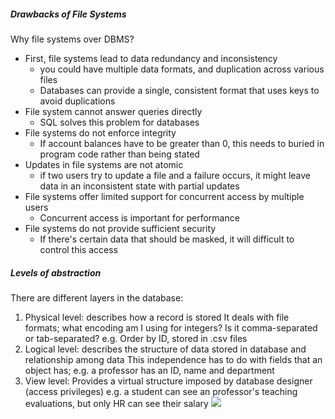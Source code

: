 ##### Drawbacks of File Systems
Why file systems over DBMS?
- First, file systems lead to data redundancy and inconsistency
	- you could have multiple data formats, and duplication across various files
	- Databases can provide a single, consistent format that uses keys to avoid duplications
- File system cannot answer queries directly
	- SQL solves this problem for databases
- File systems do not enforce integrity
	- If account balances have to be greater than 0, this needs to buried in program code rather than being stated
- Updates in file systems are not atomic
	- if two users try to update a file and a failure occurs, it might leave data in an inconsistent state with partial updates
- File systems offer limited support for concurrent access by multiple users
	- Concurrent access is important for performance
- File systems do not provide sufficient security
	- If there's certain data that should be masked, it will difficult to control this access 
##### Levels of abstraction
There are different layers in the database:
1. Physical level: describes how a record is stored
   It deals with file formats; what encoding am I using for integers? Is it comma-separated or tab-separated?
   e.g. Order by ID, stored in .csv files
2. Logical level: describes the structure of data stored in database and relationship among data
   This independence has to do with fields that an object has; e.g. a professor has an ID, name and department
3. View level: Provides a virtual structure imposed by database designer (access privileges)
   e.g. a student can see an professor's teaching evaluations, but only HR can see their salary
![](https://static.javatpoint.com/dbms/images/data-abstraction-in-dbms2.png)